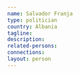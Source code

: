 ```yaml
---
name: Salvador Franja
type: politician
country: Albania
tagline:
description:
related-persons:
connections:
layout: person
---
```

